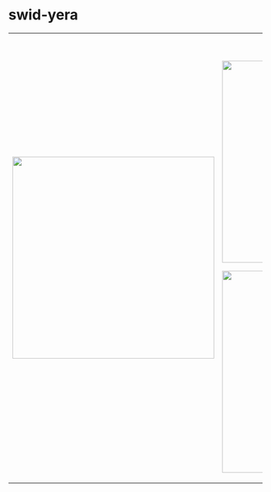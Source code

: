 # swid-yera

<table>
<tr>
  
  <td width="50%" align="center" valign="middle">
    <img src="https://media1.tenor.com/m/PyRd_9AofrcAAAAC/tomioka-tomioka-giyu.gif" width="400" style="border-radius:0;"/>
  </td>

  <td width="50%" align="center" valign="top">
<p>
  <img src="https://img.shields.io/badge/Java-%23ED8B00.svg?style=for-the-badge&logo=openjdk&logoColor=white"/>
  <img src="https://img.shields.io/badge/spring-%236DB33F.svg?style=for-the-badge&logo=spring&logoColor=white"/>
  <img src="https://img.shields.io/badge/PostgreSQL-%23336791.svg?style=for-the-badge&logo=postgresql&logoColor=white"/>
  <img src="https://img.shields.io/badge/Kafka-%23F55D0E.svg?style=for-the-badge&logo=apachekafka&logoColor=white"/>
  <img src="https://img.shields.io/badge/MongoDB-%2347A248.svg?style=for-the-badge&logo=mongodb&logoColor=white"/>
</p>
    <p>
      <img src="https://github-readme-stats.vercel.app/api?username=swid-yera&show_icons=true&theme=shadow_blue&hide_border=true&border_radius=0" width="400"/>
    </p>
    <p>
      <img src="https://github-readme-stats.vercel.app/api/top-langs/?username=swid-yera&layout=compact&theme=shadow_blue&hide_border=true&card_width=400&border_radius=0" width="400"/>
    </p>
  </td>
</tr>
</table>
